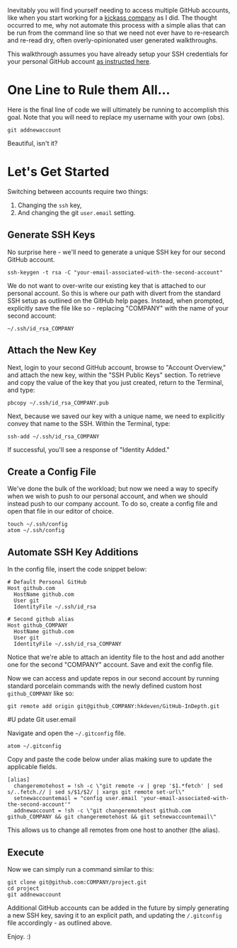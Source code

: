 Inevitably you will find yourself needing to access multiple GitHub accounts, like when you start working for a [kickass company](https://github.com/Allied-Steel-Buildings) as I did.  The thought occurred to me, why not automate this process with a simple alias that can be run from the command line so that we need not ever have to re-research and re-read dry, often overly-opinionated user generated walkthroughs.

This walkthrough assumes you have already setup your SSH credentials for your personal GitHub account [as instructed here](https://help.github.com/articles/generating-a-new-ssh-key-and-adding-it-to-the-ssh-agent/).


# One Line to Rule them All...
Here is the final line of code we will ultimately be running to accomplish this goal.
Note that you will need to replace my username with your own (obs).

```
git addnewaccount
```

Beautiful, isn't it?

# Let's Get Started
Switching between accounts require two things:

1. Changing the `ssh` key,
2. And changing the git `user.email` setting.

## Generate SSH Keys

No surprise here - we'll need to generate a unique SSH key for our second GitHub account.

```
ssh-keygen -t rsa -C "your-email-associated-with-the-second-account"
```

We do not want to over-write our existing key that is attached to our personal account.  So this is where our path with divert from the standard SSH setup as outlined on the GitHub help pages.  Instead, when prompted, explicitly save the file like so - replacing "COMPANY" with the name of your second account:

```
~/.ssh/id_rsa_COMPANY
```

## Attach the New Key

Next, login to your second GitHub account, browse to "Account Overview," and attach the new key, within the "SSH Public Keys" section. To retrieve and copy the value of the key that you just created, return to the Terminal, and type:

```
pbcopy ~/.ssh/id_rsa_COMPANY.pub
```

Next, because we saved our key with a unique name, we need to explicitly convey that name to the SSH. Within the Terminal, type:

```
ssh-add ~/.ssh/id_rsa_COMPANY
```

If successful, you'll see a response of "Identity Added."

## Create a Config File

We've done the bulk of the workload; but now we need a way to specify when we wish to push to our personal account, and when we should instead push to our company account. To do so, create a config file and open that file in our editor of choice.

```
touch ~/.ssh/config
atom ~/.ssh/config
```

## Automate SSH Key Additions

In the config file, insert the code snippet below:

```
# Default Personal GitHub
Host github.com
  HostName github.com
  User git
  IdentityFile ~/.ssh/id_rsa

# Second github alias
Host github_COMPANY
  HostName github.com
  User git
  IdentityFile ~/.ssh/id_rsa_COMPANY
```

Notice that we're able to attach an identity file to the host and add another one for the second "COMPANY" account. Save and exit the config file.

Now we can access and update repos in our second account by running standard porcelain commands with the newly defined custom host `github_COMPANY` like so:

```
git remote add origin git@github_COMPANY:hkdeven/GitHub-InDepth.git
```

#U pdate Git user.email

Navigate and open the `~/.gitconfig` file.

```
atom ~/.gitconfig
```

Copy and paste the code below under alias making sure to update the applicable fields.

```
[alias]
  changeremotehost = !sh -c \"git remote -v | grep '$1.*fetch' | sed s/..fetch.// | sed s/$1/$2/ | xargs git remote set-url\"
  setnewaccountemail = "config user.email 'your-email-associated-with-the-second-account'"
  addnewaccount = !sh -c \"git changeremotehost github.com github_COMPANY && git changeremotehost && git setnewaccountemail\"
```

This allows us to change all remotes from one host to another (the alias).

## Execute

Now we can simply run a command similar to this:

```
git clone git@github.com:COMPANY/project.git
cd project
git addnewaccount
```

Additional GitHub accounts can be added in the future by simply generating a new SSH key, saving it to an explicit path, and updating the `/.gitconfig` file accordingly - as outlined above.

Enjoy.  :)
